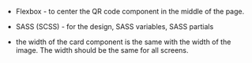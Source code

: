 * Flexbox - to center the QR code component in the middle of the page.

* SASS (SCSS) - for the design, SASS variables, SASS partials

* the width of the card component is the same with the width of the image. The width should be the same for all screens.

